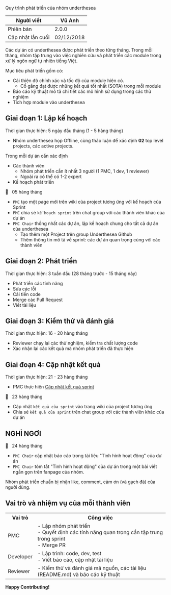 Quy trình phát triển của nhóm underthesea

| Người viết        | Vũ Anh     |
|-------------------|------------|
| Phiên bản         | 2.0.0      |
| Cập nhật lần cuối | 02/12/2018 |

Các dự án có underthesea được phát triển theo từng tháng. Trong mỗi tháng, nhóm tập trung vào việc nghiên cứu và phát triển các module trong xử lý ngôn ngữ tự nhiên tiếng Việt.

Mục tiêu phát triển gồm có:

* Cải thiện độ chính xác và tốc độ của module hiện có.
  * Cố gắng đạt được những kết quả tốt nhất (SOTA) trong mỗi module
* Báo cáo kỹ thuật mô tả chi tiết các mô hình sử dụng trong các thử nghiệm
* Tích hợp module vào underthesea


## Giai đoạn 1: Lập kế hoạch 

Thời gian thực hiện: 5 ngày đầu tháng (1 - 5 hàng tháng)

* Nhóm underthesea họp Offline, cùng thảo luận để xác định **02** top level projects, các active projects.

Trong mỗi dự án cần xác định

* Các thành viên
  * Nhóm phát triển cần ít nhất 3 người (1 PMC, 1 dev, 1 reviewer)
  * Ngoài ra có thể có 1-2 expert
* Kế hoạch phát triển 

:loudspeaker: &nbsp; 05 hàng tháng

* `PMC` tạo một page mới trên wiki của project tương ứng với kế hoạch của Sprint
* `PMC` chia sẻ `kế hoạch sprint` trên chat group với các thành viên khác của dự án 
* `PMC Chair` thống nhất các dự án, lập kế hoạch chung cho tất cả dự án của underthesea
  * Tạo thêm một Project trên group Underthesea Github
  * Thêm thông tin mô tả về sprint: các dự án quan trọng cùng với các thành viên

## Giai đoạn 2: Phát triển

Thời gian thực hiện: 3 tuần đầu (28 tháng trước - 15 tháng này)

* Phát triển các tính năng
* Sửa các lỗi
* Cải tiến code
* Merge các Pull Request
* Viết tài liệu

## Giai đoạn 3: Kiểm thử và đánh giá 

Thời gian thực hiện: 16 - 20 hàng tháng

* Reviewer chạy lại các thử nghiệm, kiểm tra chất lượng code
* Xác nhận lại các kết quả mà nhóm phát triển đã thực hiện 

## Giai đoạn 4: Cập nhật kết quả

Thời gian thực hiện: 21 - 23 hàng tháng

* PMC thực hiện [Cập nhật kết quả sprint](https://goo.gl/forms/7LkbwGVmAevm0cMF2)

:loudspeaker:  &nbsp; 23 hàng tháng

* Cập nhật `kết quả của sprint` vào trang wiki của project tương ứng
* Chia sẻ `kết quả của sprint` trên chat group với các thành viên khác của dự án 

## NGHỈ NGƠI

:loudspeaker:  &nbsp; 24 hàng tháng

* `PMC Chair` cập nhật báo cáo trong tài liệu "Tình hình hoạt động" của dự án
* `PMC Chair` tóm tắt "Tình hình hoạt động" của dự án trong một bài viết ngắn gọn trên fanpage của nhóm.

Nhóm phát triển chuẩn bị nhận like, comment, cảm ơn (và gạch đá) của người dùng.

## Vai trò và nhiệm vụ của mỗi thành viên

<table>
<tr>
  <th>Vai trò</th>
  <th>Công việc</th>
</tr>
<tr>
  <td>PMC</td>
  <td>
    - Lập nhóm phát triển <br>
    - Quyết định các tính năng quan trọng cần tập trung trong sprint<br>
    - Merge PR
   </ul>
  </td>
</tr>
<tr>
  <td>Developer</td>
  <td>
    - Lập trình: code, dev, test<br>
    - Viết báo cáo, cập nhật tài liệu
   </ul>
  </td>
</tr>
<tr>
  <td>Reviewer</td>
  <td>
    - Kiểm thử và đánh giá mã nguồn, các tài liệu (README.md) và báo cáo kỹ thuật
   </ul>
  </td>
</tr>
</table>

**Happy Contributing!**